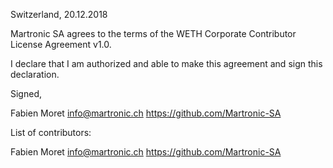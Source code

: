 Switzerland, 20.12.2018

Martronic SA agrees to the terms of the WETH Corporate Contributor License
Agreement v1.0.

I declare that I am authorized and able to make this agreement and sign this
declaration.

Signed,

Fabien Moret info@martronic.ch https://github.com/Martronic-SA

List of contributors:

Fabien Moret info@martronic.ch https://github.com/Martronic-SA
